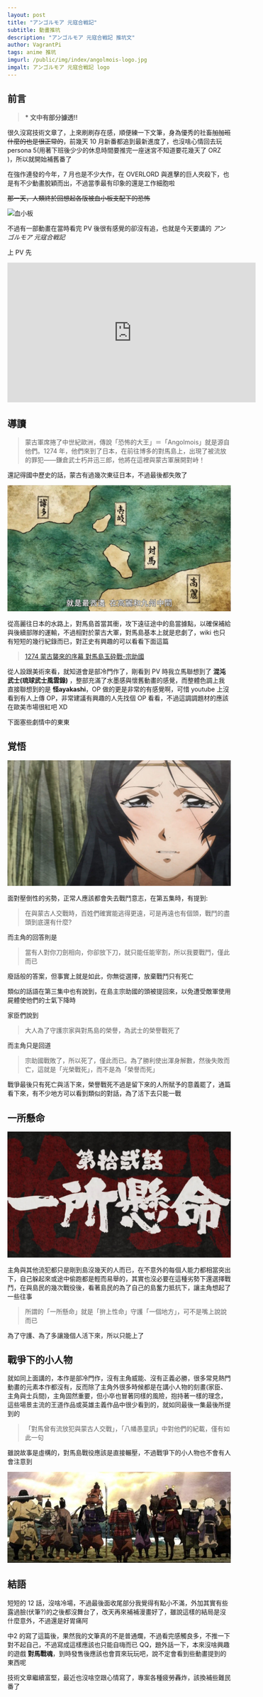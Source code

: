 ```yaml
---
layout: post
title: "アンゴルモア 元寇合戦記"
subtitle: 動畫推坑
description: "アンゴルモア 元寇合戦記 推坑文"
author: VagrantPi
tags: anime 推坑
imgurl: /public/img/index/angolmois-logo.jpg
imgalt: アンゴルモア 元寇合戦記 logo
---
```


## 前言

> **\* 文中有部分據透!!**

很久沒寫技術文章了，上來刷刷存在感，順便練一下文筆，身為優秀的社畜~~加加班什麼的也是很正常的~~，前幾天 10 月新番都追到最新進度了，也沒啥心情回去玩 persona 5(用著下班後少少的休息時間要推完一座迷宮不知道要花幾天了 ORZ )，所以就開始補舊番了

在強作連發的今年，7 月也是不少大作，在 OVERLORD 與進擊的巨人夾殺下，也是有不少動畫脫穎而出，不過當季最有印象的還是工作細胞啦

~~那一天，人類終於回想起各版被血小板支配下的恐怖~~

![血小板](/public/img/post/anime-angolmois/血小板.gif)

不過有一部動畫在當時看完 PV 後很有感覺的卻沒有追，也就是今天要講的 *アンゴルモア 元寇合戦記*

上 PV 先

<iframe width="560" height="315" src="https://www.youtube.com/embed/9h8o9oX3kz8" frameborder="0" allow="accelerometer; autoplay; encrypted-media; gyroscope; picture-in-picture" allowfullscreen></iframe>

## 導讀

> 蒙古軍席捲了中世紀歐洲，傳說「恐怖的大王」＝「Angolmois」就是源自他們。1274 年，他們來到了日本，在前往博多的對馬島上，出現了被流放的罪犯——鎌倉武士朽井迅三郎，他將在這裡與蒙古軍展開對峙！

還記得國中歷史的話，蒙古有過幾次東征日本，不過最後都失敗了

![地形](/public/img/post/anime-angolmois/1.jpg)

從高麗往日本的水路上，對馬島首當其衝，攻下遠征途中的島當據點，以確保補給與後續部隊的運輸，不過相對於蒙古大軍，對馬島基本上就是悲劇了，wiki 也只有短短的幾行紀錄而已，對正史有興趣的可以看看下面這篇

> [1274 蒙古襲來的序幕 對馬島玉砕戰-宗助國](https://wtfm.exblog.jp/16240281/)

從人設跟美術來看，就知道會是部冷門作了，剛看到 PV 時我立馬聯想到了 **混沌武士(琉球武士風雲錄)** ，整部充滿了水墨感與懷舊動畫的感覺，而整體色調上我直接聯想到的是 **怪ayakashi**，OP 做的更是非常的有感覺啊，可惜 youtube 上沒看到有人上傳 OP，非常建議有興趣的人先找個 OP 看看，不過這調調題材的應該在歐美市場很紅吧 XD

下面塞些劇情中的東東

## 覚悟

![](/public/img/post/anime-angolmois/3.jpg)

面對壓倒性的劣勢，正常人應該都會失去戰鬥意志，在第五集時，有提到:

> 在與蒙古人交戰時，百姓們確實能逃得更遠，可是再遠也有個頭，戰鬥的盡頭到底還有什麼?

而主角的回答則是

> 當有人對你刀劍相向，你卻放下刀，就只能任能宰割，所以我要戰鬥，僅此而已

廢話般的答案，但事實上就是如此，你無從選擇，放棄戰鬥只有死亡

類似的話語在第三集中也有說到，在島主宗助國的頭被提回來，以免遭受敵軍使用屍體使他們的士氣下降時

家臣們說到

> 大人為了守護宗家與對馬島的榮譽，為武士的榮譽戰死了

而主角只是回道

> 宗助國戰敗了，所以死了，僅此而已。為了勝利使出渾身解數，然後失敗而亡，這就是「光榮戰死」，而不是為「榮譽而死」

戰爭最後只有死亡與活下來，榮譽戰死不過是留下來的人所賦予的意義罷了，通篇看下來，有不少地方可以看到類似的對話，為了活下去只能一戰

## 一所懸命

![](/public/img/post/anime-angolmois/2.jpg)

主角與其他流犯都只是剛到島沒幾天的人而已，在不意外的每個人能力都相當突出下，自己躲起來或途中偷跑都是輕而易舉的，其實也沒必要在這種劣勢下還選擇戰鬥，在與島民的幾次戰役後，看著島民的為了自己的島奮力抵抗下，讓主角想起了一些往事

> 所謂的「一所懸命」就是「拚上性命」守護「一個地方」，可不是嘴上說說而已

為了守護、為了多讓幾個人活下來，所以只能上了


## 戰爭下的小人物

就如同上面講的，本作是部冷門作，沒有主角威能、沒有正義必勝，很多常見熱門動畫的元素本作都沒有，反而除了主角外很多時候都是在講小人物的刻畫(家臣、主角與士兵間)，主角固然重要，但小卒也冒著同樣的風險，抱持著一樣的理念，這些場景主流的王道作品或英雄主義作品中很少看到的，就如同最後一集最後所提到的

> 「對馬曾有流放犯與蒙古人交戰」，「八幡愚童訊」中對他們的紀載，僅有如此一句

雖說故事是虛構的，對馬島戰役應該是直接輾壓，不過戰爭下的小人物也不會有人會注意到

![](/public/img/post/anime-angolmois/4.jpg)


## 結語

短短的 12 話，沒啥冷場，不過最後面收尾部分我覺得有點小不滿，外加其實有些露過臉(伏筆?)的之後都沒舞台了，改天再來補補漫畫好了，雖說這樣的結局是沒什麼意外，不過還是好胃痛阿

中2 的寫了這篇後，果然我的文筆真的不是普通爛，不過看完感觸良多，不推一下對不起自己，不過寫成這樣應該也只能自嗨而已 QQ，題外話一下，本來沒啥興趣的遊戲 **對馬戰魂**，到時發售後應該也會買來玩玩吧，說不定會看到些動畫提到的東西呢

技術文章繼續富堅，最近也沒啥空跟心情寫了，專案各種疲勞轟炸，該換補些難民番了



